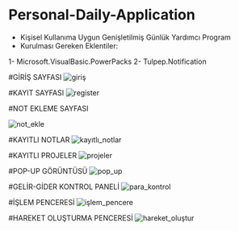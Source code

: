 # Personal-Daily-Application

- Kişisel Kullanıma Uygun Genişletilmiş Günlük Yardımcı Program
- Kurulması Gereken Eklentiler:

 1- Microsoft.VisualBasic.PowerPacks
 2- Tulpep.Notification
 
 #GİRİŞ SAYFASI
 ![giriş](https://user-images.githubusercontent.com/34923740/69910403-0e503a00-141c-11ea-9726-e953180bf76a.PNG)


#KAYIT SAYFASI
![register](https://user-images.githubusercontent.com/34923740/69910405-232ccd80-141c-11ea-98f6-854d3150c7a9.PNG)

#NOT EKLEME SAYFASI

![not_ekle](https://user-images.githubusercontent.com/34923740/69910413-3d66ab80-141c-11ea-9054-8ad19896c18d.PNG)

#KAYITLI NOTLAR
![kayıtlı_notlar](https://user-images.githubusercontent.com/34923740/69910420-5a02e380-141c-11ea-8206-7064bbe4981d.PNG)

#KAYITLI PROJELER
![projeler](https://user-images.githubusercontent.com/34923740/69910425-730b9480-141c-11ea-9775-2ae469ab389b.PNG)

#POP-UP GÖRÜNTÜSÜ
![pop_up](https://user-images.githubusercontent.com/34923740/69910430-8454a100-141c-11ea-8061-529dcf5b5aaa.PNG)

#GELİR-GİDER KONTROL PANELİ
![para_kontrol](https://user-images.githubusercontent.com/34923740/69910434-93d3ea00-141c-11ea-8a7b-c8168758b6bf.PNG)

#İŞLEM PENCERESİ
![işlem_pencere](https://user-images.githubusercontent.com/34923740/69910439-a2220600-141c-11ea-96b3-518341ac5454.PNG)

#HAREKET OLUŞTURMA PENCERESİ
![hareket_oluştur](https://user-images.githubusercontent.com/34923740/69910440-afd78b80-141c-11ea-8d5d-bf825a7ee860.PNG)
